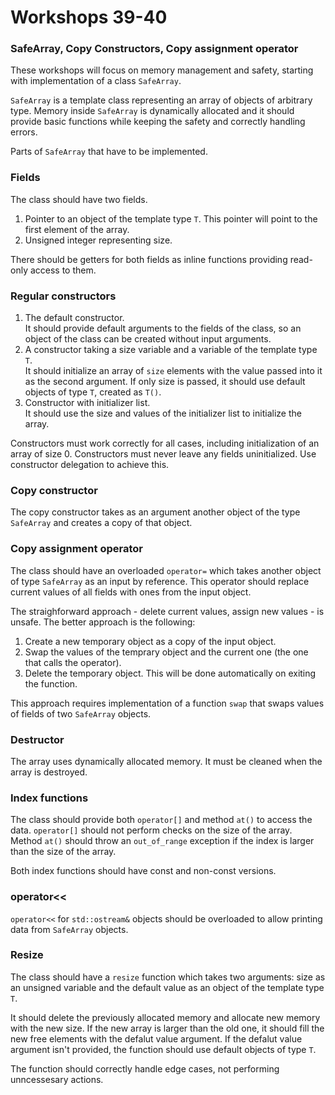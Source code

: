 # Workshops 39-40

### SafeArray, Copy Constructors, Copy assignment operator

These workshops will focus on memory management and safety, starting with implementation of a class `SafeArray`.

`SafeArray` is a template class representing an array of objects of arbitrary type. Memory inside `SafeArray` is dynamically allocated and it should provide basic functions while keeping the safety and correctly handling errors.

Parts of `SafeArray` that have to be implemented.

### Fields

The class should have two fields.

1. Pointer to an object of the template type `T`. This pointer will point to the first element of the array.
2. Unsigned integer representing size.

There should be getters for both fields as inline functions providing read-only access to them.

### Regular constructors

1. The default constructor.  
It should provide default arguments to the fields of the class, so an object of the class can be created without input arguments.
2. A constructor taking a size variable and a variable of the template type `T`.  
It should initialize an array of `size` elements with the value passed into it as the second argument. If only size is passed, it should use default objects of type `T`, created as `T()`.
3. Constructor with initializer list.  
It should use the size and values of the initializer list to initialize the array.

Constructors must work correctly for all cases, including initialization of an array of size 0. Constructors must never leave any fields uninitialized. Use constructor delegation to achieve this.

### Copy constructor

The copy constructor takes as an argument another object of the type `SafeArray` and creates a copy of that object.

### Copy assignment operator

The class should have an overloaded `operator=` which takes another object of type `SafeArray` as an input by reference. This operator should replace current values of all fields with ones from the input object.

The straighforward approach - delete current values, assign new values - is unsafe. The better approach is the following:

1. Create a new temporary object as a copy of the input object.
2. Swap the values of the temprary object and the current one (the one that calls the operator).
3. Delete the temporary object. This will be done automatically on exiting the function.

This approach requires implementation of a function `swap` that swaps values of fields of two `SafeArray` objects.

### Destructor

The array uses dynamically allocated memory. It must be cleaned when the array is destroyed.

### Index functions

The class should provide both `operator[]` and method `at()` to access the data. `operator[]` should not perform checks on the size of the array. Method `at()` should throw an `out_of_range` exception if the index is larger than the size of the array.

Both index functions should have const and non-const versions.

### operator<<

`operator<<` for `std::ostream&` objects should be overloaded to allow printing data from `SafeArray` objects.

### Resize

The class should have a `resize` function which takes two arguments: size as an unsigned variable and the default value as an object of the template type `T`.

It should delete the previously allocated memory and allocate new memory with the new size. If the new array is larger than the old one, it should fill the new free elements with the defalut value argument. If the defalut value argument isn't provided, the function should use default objects of type `T`.

The function should correctly handle edge cases, not performing unncessesary actions.

